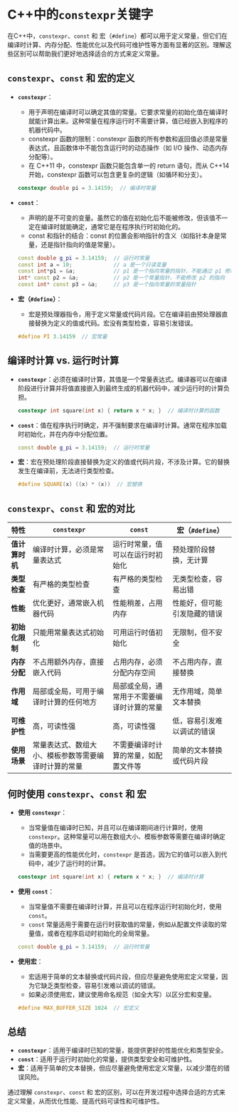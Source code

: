 # C++中的`constexpr`关键字

在C++中，`constexpr`、`const` 和 宏（`#define`）都可以用于定义常量，但它们在编译时计算、内存分配、性能优化以及代码可维护性等方面有显著的区别。理解这些区别可以帮助我们更好地选择适合的方式来定义常量。

## `constexpr`、`const` 和 宏的定义

- **`constexpr`**：
  - 用于声明在编译时可以确定其值的常量。它要求常量的初始化值在编译时就能计算出来。这种常量在程序运行时不需要计算，值已经嵌入到程序的机器代码中。
  - constexpr 函数的限制：constexpr 函数的所有参数和返回值必须是常量表达式，且函数体中不能包含运行时的动态操作（如 I/O 操作、动态内存分配等）。
  - 在 C++11 中，constexpr 函数只能包含单一的 return 语句，而从 C++14 开始，constexpr 函数可以包含更复杂的逻辑（如循环和分支）。
  
  ```cpp
  constexpr double pi = 3.14159;  // 编译时常量
  ```

- **`const`**：
  - 声明的是不可变的变量。虽然它的值在初始化后不能被修改，但该值不一定在编译时就能确定，通常它是在程序执行时初始化的。
  - const 和指针的结合：const 的位置会影响指针的含义（如指针本身是常量，还是指针指向的值是常量）。

  ```cpp
  const double g_pi = 3.14159;  // 运行时常量
  const int a = 10;             // a 是一个只读变量
  const int*p1 = &a;            // p1 是一个指向常量的指针，不能通过 p1 修改 a 的值
  int* const p2 = &a;           // p2 是一个常量指针，不能修改 p2 的指向
  const int* const p3 = &a;     // p3 是一个指向常量的常量指针
  ```

- **宏（`#define`）**：
  - 宏是预处理器指令，用于定义常量或代码片段。它在编译前由预处理器直接替换为定义的值或代码。宏没有类型检查，容易引发错误。
  
  ```cpp
  #define PI 3.14159  // 宏常量
  ```

## 编译时计算 vs. 运行时计算

- **`constexpr`**：必须在编译时计算，其值是一个常量表达式。编译器可以在编译阶段进行计算并将值直接嵌入到最终生成的机器代码中，减少运行时的计算负担。

  ```cpp
  constexpr int square(int x) { return x * x; }  // 编译时计算的函数
  ```

- **`const`**：值在程序执行时确定，并不强制要求在编译时计算。通常在程序加载时初始化，并在内存中分配位置。

  ```cpp
  const double g_pi = 3.14159;  // 运行时常量
  ```

- **宏**：宏在预处理阶段直接替换为定义的值或代码片段，不涉及计算。它的替换发生在编译前，无法进行类型检查。

  ```cpp
  #define SQUARE(x) ((x) * (x))  // 宏替换
  ```

## `constexpr`、`const` 和 宏的对比

|特性|`constexpr`|`const`|宏（`#define`）|
|------------------|------------------------------------|---------------------|--------------------|
|**值计算时机**|编译时计算，必须是常量表达式|运行时常量，值可以在运行时初始化|预处理阶段替换，无计算|
|**类型检查**|有严格的类型检查|有严格的类型检查|无类型检查，容易出错|
|**性能**|优化更好，通常嵌入机器代码|性能稍差，占用内存|性能好，但可能引发隐藏的错误|
|**初始化限制**|只能用常量表达式初始化|可用运行时值初始化|无限制，但不安全|
|**内存分配**|不占用额外内存，直接嵌入代码|占用内存，必须分配内存空间|不占用内存，直接替换|
|**作用域**|局部或全局，可用于编译时计算的任何地方|局部或全局，通常用于不需要编译时计算的常量|无作用域，简单文本替换|
|**可维护性**|高，可读性强|高，可读性强|低，容易引发难以调试的错误|
|**使用场景**|常量表达式、数组大小、模板参数等需要编译时计算的常量|不需要编译时计算的常量，如配置文件等|简单的文本替换或代码片段|

## 何时使用 `constexpr`、`const` 和 宏

- **使用 `constexpr`**：
  - 当常量值在编译时已知，并且可以在编译期间进行计算时，使用 `constexpr`。这种常量可以用在数组大小、模板参数等需要在编译时确定值的场景中。
  - 当需要更高的性能优化时，`constexpr` 是首选，因为它的值可以嵌入到代码中，减少了运行时的计算。

  ```cpp
  constexpr int square(int x) { return x * x; }  // 编译时计算
  ```

- **使用 `const`**：
  - 当常量值不需要在编译时计算，并且可以在程序运行时初始化时，使用 `const`。
  - `const` 常量适用于需要在运行时获取值的常量，例如从配置文件读取的常量值，或者在程序启动时初始化的全局常量。

  ```cpp
  const double g_pi = 3.14159;  // 运行时常量
  ```

- **使用宏**：
  - 宏适用于简单的文本替换或代码片段，但应尽量避免使用宏定义常量，因为它缺乏类型检查，容易引发难以调试的错误。
  - 如果必须使用宏，建议使用命名规范（如全大写）以区分宏和变量。

  ```cpp
  #define MAX_BUFFER_SIZE 1024  // 宏定义
  ```

## 总结

- **`constexpr`**：适用于编译时已知的常量，能提供更好的性能优化和类型安全。
- **`const`**：适用于运行时初始化的常量，提供类型安全和可维护性。
- **宏**：适用于简单的文本替换，但应尽量避免使用宏定义常量，以减少潜在的错误风险。

通过理解 `constexpr`、`const` 和 宏的区别，可以在开发过程中选择合适的方式来定义常量，从而优化性能、提高代码可读性和可维护性。
